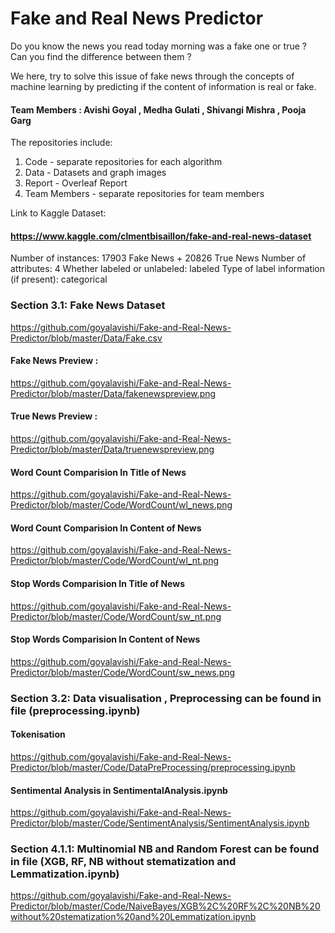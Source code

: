 # Fake and Real News Predictor

Do you know the news you read today morning was a fake one or true ?
Can you find the difference between them ?

We here, try to solve this issue of fake news through the concepts of machine
learning by predicting if the content of information is real or fake.

#### Team Members : Avishi Goyal , Medha Gulati , Shivangi Mishra , Pooja Garg

The repositories include:
1. Code - separate repositories for each algorithm 
2. Data - Datasets and graph images 
3. Report - Overleaf Report 
4. Team Members - separate repositories for team members

Link to Kaggle Dataset:
#### https://www.kaggle.com/clmentbisaillon/fake-and-real-news-dataset

Number of instances:  17903 Fake News + 20826 True News	
Number of attributes: 4
Whether labeled or unlabeled: labeled 
Type of label information (if present): categorical


### Section 3.1: Fake News Dataset 
https://github.com/goyalavishi/Fake-and-Real-News-Predictor/blob/master/Data/Fake.csv

#### Fake News Preview :

https://github.com/goyalavishi/Fake-and-Real-News-Predictor/blob/master/Data/fakenewspreview.png

#### True News Preview :

https://github.com/goyalavishi/Fake-and-Real-News-Predictor/blob/master/Data/truenewspreview.png

#### Word Count Comparision In Title of News

https://github.com/goyalavishi/Fake-and-Real-News-Predictor/blob/master/Code/WordCount/wl_news.png

#### Word Count Comparision In Content of News

https://github.com/goyalavishi/Fake-and-Real-News-Predictor/blob/master/Code/WordCount/wl_nt.png

#### Stop Words Comparision In Title of News

https://github.com/goyalavishi/Fake-and-Real-News-Predictor/blob/master/Code/WordCount/sw_nt.png

#### Stop Words Comparision In Content of News

https://github.com/goyalavishi/Fake-and-Real-News-Predictor/blob/master/Code/WordCount/sw_news.png


### Section 3.2: Data visualisation , Preprocessing can be found in file (preprocessing.ipynb)

#### Tokenisation 
https://github.com/goyalavishi/Fake-and-Real-News-Predictor/blob/master/Code/DataPreProcessing/preprocessing.ipynb

#### Sentimental Analysis in SentimentalAnalysis.ipynb
https://github.com/goyalavishi/Fake-and-Real-News-Predictor/blob/master/Code/SentimentAnalysis/SentimentAnalysis.ipynb


### Section 4.1.1: Multinomial NB and Random Forest can be found in file (XGB, RF, NB without stematization and Lemmatization.ipynb)
https://github.com/goyalavishi/Fake-and-Real-News-Predictor/blob/master/Code/NaiveBayes/XGB%2C%20RF%2C%20NB%20without%20stematization%20and%20Lemmatization.ipynb


